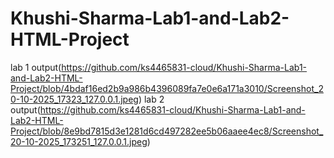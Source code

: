 # Khushi-Sharma-Lab1-and-Lab2-HTML-Project
lab 1 output(https://github.com/ks4465831-cloud/Khushi-Sharma-Lab1-and-Lab2-HTML-Project/blob/4bdaf16ed2b9a986b4396089fa7e0e6a171a3010/Screenshot_20-10-2025_17323_127.0.0.1.jpeg)
lab 2 output(https://github.com/ks4465831-cloud/Khushi-Sharma-Lab1-and-Lab2-HTML-Project/blob/8e9bd7815d3e1281d6cd497282ee5b06aaee4ec8/Screenshot_20-10-2025_173251_127.0.0.1.jpeg)
